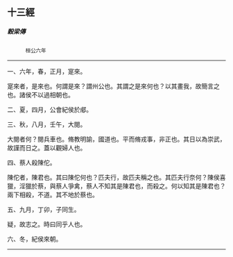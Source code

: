 

## 十三經

##### 穀梁傳
　　　`桓公六年`

* * *

一、六年，春，正月，寔來。

寔來者，是來也。何謂是來？謂州公也。其謂之是來何也？以其畫我，故簡言之也。諸侯不以過相朝也。

二、夏，四月，公會紀侯於郕。

三、秋，八月，壬午，大閱。

大閱者何？閱兵車也。脩教明諭，國道也。平而脩戎事，非正也。其日以為崇武，故謹而日之。蓋以觀婦人也。

四、蔡人殺陳佗。

陳佗者，陳君也。其曰陳佗何也？匹夫行，故匹夫稱之也。其匹夫行奈何？陳侯喜獵，淫獵於蔡，與蔡人爭禽，蔡人不知其是陳君也，而殺之。何以知其是陳君也？兩下相殺，不道。其不地於蔡也。

五、九月，丁卯，子同生。

疑，故志之。時曰同乎人也。

六、冬，紀侯來朝。

* * *

